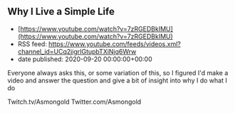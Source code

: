 ## Why I Live a Simple Life
 - [https://www.youtube.com/watch?v=7zRGEDBkIMU](https://www.youtube.com/watch?v=7zRGEDBkIMU)
 - RSS feed: https://www.youtube.com/feeds/videos.xml?channel_id=UCq2jigrIGtupbTXiNjq6Wrw
 - date published: 2020-09-20 00:00:00+00:00

Everyone always asks this, or some variation of this, so I figured I'd make a video and answer the question and give a bit of insight into why I do what I do


Twitch.tv/Asmongold
Twitter.com/Asmongold

